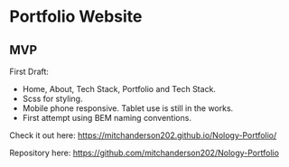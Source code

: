 # Portfolio Website

## MVP

First Draft:

- Home, About, Tech Stack, Portfolio and Tech Stack.
- Scss for styling.
- Mobile phone responsive. Tablet use is still in the works.
- First attempt using BEM naming conventions.

Check it out here:
https://mitchanderson202.github.io/Nology-Portfolio/

Repository here:
https://github.com/mitchanderson202/Nology-Portfolio
